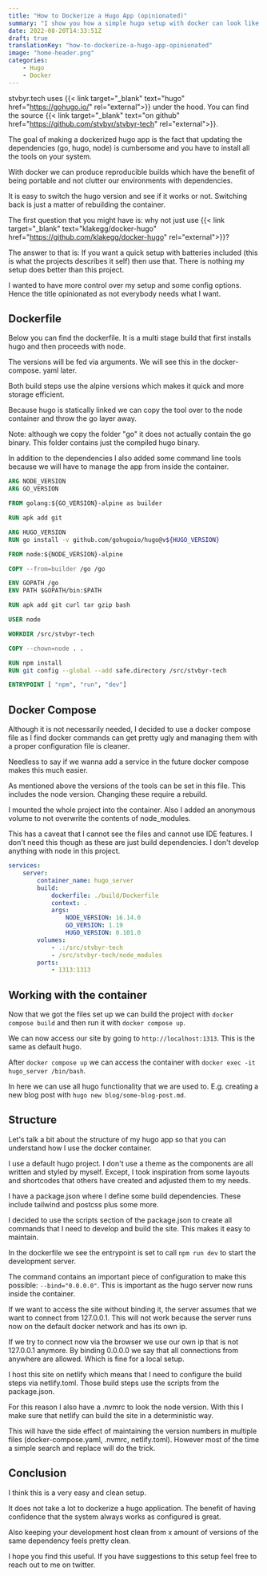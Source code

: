 ```yaml
---
title: "How to Dockerize a Hugo App (opinionated)"
summary: "I show you how a simple hugo setup with docker can look like based on my own website."
date: 2022-08-20T14:33:51Z
draft: true
translationKey: "how-to-dockerize-a-hugo-app-opinionated"
image: "home-header.png"
categories: 
    - Hugo
    - Docker
---
```


stvbyr.tech uses {{< link target="_blank" text="hugo" href="https://gohugo.io/" rel="external">}} under the hood. You can find the source {{< link target="_blank" text="on github" href="https://github.com/stvbyr/stvbyr-tech" rel="external">}}.

The goal of making a dockerized hugo app is the fact that updating the dependencies (go, hugo, node) is cumbersome and you have to install all the tools on your system.

With docker we can produce reproducible builds which have the benefit of being portable and not clutter our environments with dependencies.

It is easy to switch the hugo version and see if it works or not. Switching back is just a matter of rebuilding the container.

The first question that you might have is: why not just use {{< link target="_blank" text="klakegg/docker-hugo" href="https://github.com/klakegg/docker-hugo" rel="external">}}?

The answer to that is: If you want a quick setup with batteries included (this is what the projects describes it self) then use that. There is nothing my setup does better than this project.

I wanted to have more control over my setup and some config options. Hence the title opinionated as not everybody needs what I want.

## Dockerfile

Below you can find the dockerfile. It is a multi stage build that first installs hugo and then proceeds with node.

The versions will be fed via arguments. We will see this in the docker-compose.
yaml later.

Both build steps use the alpine versions which makes it quick and more storage efficient.

Because hugo is statically linked we can copy the tool over to the node container and throw the go layer away.

Note: although we copy the folder "go" it does not actually contain the go binary. This folder contains just the compiled hugo binary.

In addition to the dependencies I also added some command line tools because we will have to manage the app from inside the container.

```dockerfile
ARG NODE_VERSION
ARG GO_VERSION

FROM golang:${GO_VERSION}-alpine as builder

RUN apk add git

ARG HUGO_VERSION
RUN go install -v github.com/gohugoio/hugo@v${HUGO_VERSION}

FROM node:${NODE_VERSION}-alpine

COPY --from=builder /go /go

ENV GOPATH /go
ENV PATH $GOPATH/bin:$PATH

RUN apk add git curl tar gzip bash

USER node

WORKDIR /src/stvbyr-tech

COPY --chown=node . .

RUN npm install
RUN git config --global --add safe.directory /src/stvbyr-tech

ENTRYPOINT [ "npm", "run", "dev"]
```

## Docker Compose

Although it is not necessarily needed, I decided to use a docker compose file as I find docker commands can get pretty ugly and managing them with a proper configuration file is cleaner.

Needless to say if we wanna add a service in the future docker compose makes this much easier.

As mentioned above the versions of the tools can be set in this file. This includes the node version. Changing these require a rebuild.

I mounted the whole project into the container. Also I added an anonymous volume to not overwrite the contents of node_modules.

This has a caveat that I cannot see the files and cannot use IDE features. I don't need this though as these are just build dependencies. I don't develop anything with node in this project.

```yaml
services:
    server:
        container_name: hugo_server
        build:
            dockerfile: ./build/Dockerfile
            context: .
            args:
                NODE_VERSION: 16.14.0
                GO_VERSION: 1.19
                HUGO_VERSION: 0.101.0
        volumes:
            - .:/src/stvbyr-tech
            - /src/stvbyr-tech/node_modules
        ports:
            - 1313:1313
```

## Working with the container

Now that we got the files set up we can build the project with `docker compose build` and then run it with `docker compose up`.

We can now access our site by going to `http://localhost:1313`. This is the same as default hugo.

After `docker compose up` we can access the container with `docker exec -it hugo_server /bin/bash`.

In here we can use all hugo functionality that we are used to. E.g. creating a new blog post with `hugo new blog/some-blog-post.md`.

## Structure

Let's talk a bit about the structure of my hugo app so that you can understand how I use the docker container.

I use a default hugo project. I don't use a theme as the components are all written and styled by myself. Except, I took inspiration from some layouts and shortcodes that others have created and adjusted them to my needs.

I have a package.json where I define some build dependencies. These include tailwind and postcss plus some more.

I decided to use the scripts section of the package.json to create all commands that I need to develop and build the site. This makes it easy to maintain.

In the dockerfile we see the entrypoint is set to call `npm run dev` to start the development server.

The command contains an important piece of configuration to make this possible: `--bind="0.0.0.0"`. This is important as the hugo server now runs inside the container.

If we want to access the site without binding it, the server assumes that we want to connect from 127.0.0.1. This will not work because the server runs now on the default docker network and has its own ip.

If we try to connect now via the browser we use our own ip that is not 127.0.0.1 anymore. By binding 0.0.0.0 we say that all connections from anywhere are allowed. Which is fine for a local setup.

I host this site on netlify which means that I need to configure the build steps via netlify.toml. Those build steps use the scripts from the package.json.

For this reason I also have a .nvmrc to look the node version. With this I make sure that netlify can build the site in a deterministic way.

This will have the side effect of maintaining the version numbers in multiple files (docker-compose.yaml, .nvmrc, netlify.toml). However most of the time a simple search and replace will do the trick.

## Conclusion

I think this is a very easy and clean setup.

It does not take a lot to dockerize a hugo application. The benefit of having confidence that the system always works as configured is great.

Also keeping your development host clean from x amount of versions of the same dependency feels pretty clean.

I hope you find this useful. If you have suggestions to this setup feel free to reach out to me on twitter.
